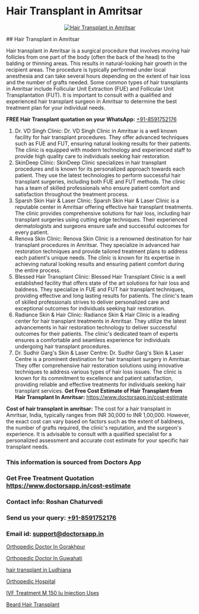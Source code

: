 # Hair Transplant in Amritsar

<p align="center">
  <a href="https://doctorsapp.co.in/treatment/hair-transplant">
    <img src="https://doctorsapp.co.in/uploads/treatment_image/transplant.jpg" alt="Hair Transplant in Amritsar">
  </a>
</p>
## Hair Transplant in Amritsar

Hair transplant in Amritsar is a surgical procedure that involves moving hair follicles from one part of the body (often the back of the head) to the balding or thinning areas. This results in natural-looking hair growth in the recipient areas. The procedure is typically performed under local anesthesia and can take several hours depending on the extent of hair loss and the number of grafts needed. Some common types of hair transplants in Amritsar include Follicular Unit Extraction (FUE) and Follicular Unit Transplantation (FUT). It is important to consult with a qualified and experienced hair transplant surgeon in Amritsar to determine the best treatment plan for your individual needs.

**FREE Hair Transplant quotation on your WhatsApp:**  [+91-8591752176](https://api.whatsapp.com/send?phone=8591752176)

1) Dr. VD Singh Clinic: Dr. VD Singh Clinic in Amritsar is a well known facility for hair transplant procedures. They offer advanced techniques such as FUE and FUT, ensuring natural looking results for their patients. The clinic is equipped with modern technology and experienced staff to provide high quality care to individuals seeking hair restoration.
2) SkinDeep Clinic: SkinDeep Clinic specializes in hair transplant procedures and is known for its personalized approach towards each patient. They use the latest technologies to perform successful hair transplant surgeries, including both FUE and FUT methods. The clinic has a team of skilled professionals who ensure patient comfort and satisfaction throughout the treatment process.
3) Sparsh Skin Hair & Laser Clinic: Sparsh Skin Hair & Laser Clinic is a reputable center in Amritsar offering effective hair transplant treatments. The clinic provides comprehensive solutions for hair loss, including hair transplant surgeries using cutting edge techniques. Their experienced dermatologists and surgeons ensure safe and successful outcomes for every patient.
4) Renova Skin Clinic: Renova Skin Clinic is a renowned destination for hair transplant procedures in Amritsar. They specialize in advanced hair restoration techniques and provide tailored treatment plans to address each patient's unique needs. The clinic is known for its expertise in achieving natural looking results and ensuring patient comfort during the entire process.
5) Blessed Hair Transplant Clinic: Blessed Hair Transplant Clinic is a well established facility that offers state of the art solutions for hair loss and baldness. They specialize in FUE and FUT hair transplant techniques, providing effective and long lasting results for patients. The clinic's team of skilled professionals strives to deliver personalized care and exceptional outcomes for individuals seeking hair restoration.
6) Radiance Skin & Hair Clinic: Radiance Skin & Hair Clinic is a leading center for hair transplant treatments in Amritsar. They utilize the latest advancements in hair restoration technology to deliver successful outcomes for their patients. The clinic's dedicated team of experts ensures a comfortable and seamless experience for individuals undergoing hair transplant procedures.
7) Dr. Sudhir Garg's Skin & Laser Centre: Dr. Sudhir Garg's Skin & Laser Centre is a prominent destination for hair transplant surgery in Amritsar. They offer comprehensive hair restoration solutions using innovative techniques to address various types of hair loss issues. The clinic is known for its commitment to excellence and patient satisfaction, providing reliable and effective treatments for individuals seeking hair transplant services.
**Get Free Cost Estimate of Hair Transplant from Hair Transplant In Amritsar:** https://www.doctorsapp.in/cost-estimate

**Cost of hair transplant in amritsar:**
The cost for a hair transplant in Amritsar, India, typically ranges from INR 30,000 to INR 1,00,000. However, the exact cost can vary based on factors such as the extent of baldness, the number of grafts required, the clinic's reputation, and the surgeon's experience. It is advisable to consult with a qualified specialist for a personalized assessment and accurate cost estimate for your specific hair transplant needs.

### This information is sourced from Doctors App 
### Get Free Treatment Quotation https://www.doctorsapp.in/cost-estimate
### Contact info: Roshan Chaturvedi 
### Send us your query: [+91-8591752176](https://api.whatsapp.com/send?phone=8591752176) 
### Email id: support@doctorsapp.in

[Orthopedic Doctor In Gorakhpur](https://www.linkedin.com/pulse/orthopedic-doctor-gorakhpur-knee-replacement-treatment-i1z3e?trackingId=j4SZx%2BShD2eULoXOyQaLvQ%3D%3D&lipi=urn%3Ali%3Apage%3Ad_flagship3_company_admin%3BII%2FSNcWiSiigR90SV5cfEQ%3D%3D)

[Orthopedic Doctor In Guwahati](https://www.linkedin.com/pulse/orthopedic-doctor-guwahati-doctorsapp-khulna-y56ge/?lipi=urn%3Ali%3Apage%3Ad_flagship3_publishing_published%3B6s0HL1EnS62Kk1Ppug3b7A%3D%3D)

[hair transplant in Ludhiana](https://medium.com/@manish632504/hair-transplant-in-ludhiana-f06bec716b5e)

[Orthopedic Hospital](https://medium.com/@anupkakkar5/orthopedic-hospital-f32075c37f24)

[IVF Treatment M 150 Iu Injection Uses](https://doctors-apps.github.io/doctorsapp/ivf-treatment-m-150-iu-injection-uses)

[Beard Hair Transplant](https://doctors-apps.github.io/doctorsapp/beard-hair-transplant)

